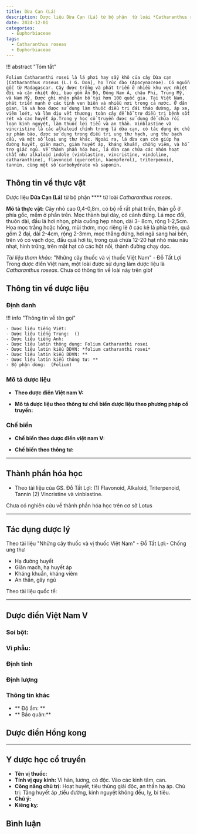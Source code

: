 ```yaml
---
title: Dừa Cạn (Lá)
description: Dược liệu Dừa Cạn (Lá) từ bộ phận  từ loài *Catharanthus roseas*
date: 2024-12-01
categories:
  - Euphorbiaceae
tags:
  - Catharanthus roseas
  - Euphorbiaceae
---
```

!!! abstract "Tóm tắt"

    Folium Catharanthi rosei là lá phơi hay sấy khô của cây Dừa cạn [Catharanthus roseus (L.) G. Don], họ Trúc đào (Apocynaceae). Có nguồn gốc từ Madagascar. Cây được trồng và phát triển ở nhiều khu vực nhiệt đới và cận nhiệt đới, bao gồm Ấn Độ, Đông Nam Á, châu Phi, Trung Mỹ, và Nam Mỹ. Được ghi nhận phân bố tại hơn 100 quốc gia. Tại Việt Nam, phát triển mạnh ở các tỉnh ven biển và nhiều nơi trong cả nước. Ở dân gian, lá và hoa được sử dụng làm thuốc điều trị đái tháo đường, áp xe, viêm loét, và làm dịu vết thương; toàn cây để hỗ trợ điều trị bệnh sốt rét và cao huyết áp.Trong y học cổ truyền được sử dụng để chữa rối loạn kinh nguyệt, làm thuốc lợi tiểu và an thần. Vinblastine và vincristine là các alkaloid chính trong lá dừa cạn, có tác dụng ức chế sự phân bào, được sử dụng trong điều trị ung thư hạch, ung thư bạch cầu, và một số loại ung thư khác. Ngoài ra, lá dừa cạn còn giúp hạ đường huyết, giãn mạch, giảm huyết áp, kháng khuẩn, chống viêm, và hỗ trợ giấc ngủ. Về thành phần hóa học, lá dừa cạn chứa các nhóm hoạt chất như alkaloid indole (vinblastine, vincristine, vindoline, catharanthine), flavonoid (quercetin, kaempferol), triterpenoid, tannin, cùng một số carbohydrate và saponin.

## Thông tin về thực vật


Dược liệu **Dừa Cạn (Lá)** từ bộ phận **** từ loài *Catharanthus roseas*.

**Mô tả thực vật:** Cây nhỏ cao 0,4-0,8m, có bộ rễ rất phát triển, thân gỗ ở phía gốc, mềm ở phần trên. Mọc thành bụi dày, có cành đứng. Lá mọc đối, thuôn dài, đầu lá hơi nhọn, phía cuống hẹp nhọn, dài 3- 8cm, rộng 1-2,5cm. Hoa mọc trắng hoặc hồng, mùi thơm, mọc riêng lẻ ở các kẽ lá phía trên, quả gồm 2 đại, dài 2-4cm, rộng 2-3mm, mọc thẳng đứng, hơi ngả sang hai bên, trên vỏ có vạch dọc, đầu quả hơi tù, trong quả chứa 12-20 hạt nhỏ màu nâu nhạt, hình trứng, trên mặt hạt có các hột nổi, thành đường chạy dọc.

*Tài liệu tham khảo:* "Những cây thuốc và vị thuốc Việt Nam" - Đỗ Tất Lợi 
Trong dược điển Việt nam, một loài được sử dụng làm dược liệu là *Catharanthus roseas*. 
Chưa có thông tin về loài này trên gibf


## Thông tin về dược liệu 

### Định danh

!!! info "Thông tin về tên gọi"

    - Dược liệu tiếng Việt: 
    - Dược liệu tiếng Trung:  ()
    - Dược liệu tiếng Anh: 
    - Dược liệu latin thông dụng: Folium Catharanthi rosei
    - Dược liệu latin kiểu DĐVN: *folium catharanthi rosei*
    - Dược liệu latin kiểu DĐVN: **
    - Dược liệu latin kiểu thông tư: **
    - Bộ phận dùng:  (Folium)

### Mô tả dược liệu 

- **Theo dược điển Việt nam V:** 

- **Mô tả dược liệu theo thông tư chế biến dược liệu theo phương pháp cổ truyền:** 

### Chế biến 

- **Chế biến theo dược điển việt nam V**: 

- **Chế biến theo thông tư:** 

--- 

## Thành phần hóa học

- Theo tài liệu của GS. Đỗ Tất Lợi:  (1) Flavonoid, Alkaloid, Triterpenoid, Tannin
(2) Vincristine và vinblastine.
    
Chưa có nghiên cứu về thành phần hóa học trên cơ sở Lotus

---

## Tác dụng dược lý

Theo tài liệu "Những cây thuốc và vị thuốc Việt Nam" - Đỗ Tất Lợi:- Chống ung thư
- Hạ đường huyết
- Giãn mạch, hạ huyết áp
- Kháng khuẩn, kháng viêm
- An thần, gây ngủ

Theo tài liệu quốc tế: 

---

## Dược điển Việt Nam V

### Soi bột:



<!-- Hình ảnh soi bột sẽ được tự động chèn vào đây sau -->

### Vi phẫu:



<!-- Hình ảnh vi phẫu sẽ được tự động chèn vào đây sau -->

### Định tính



### Định lượng



### Thông tin khác 

- ** Độ ẩm: ** 
- ** Bảo quản:** 

## Dược điển Hồng kong

<!-- PDF sẽ được tự động chèn vào đây sau -->


---

## Y dược học cổ truyền

- **Tên vị thuốc:** 
- **Tính vị quy kinh:** Vi hàn, lương, có độc. Vào các kinh tâm, can.
- **Công năng chủ trị:** Hoạt huyết, tiêu thũng giải độc, an thần hạ áp.
Chủ trị: Tăng huyết áp ,tiểu đường, kinh nguyệt không đều, lỵ, bí tiêu.
- **Chú ý:** 
- **Kiêng kỵ:** 



## Bình luận

<div id="giscus-container"></div>
<script src="https://giscus.app/client.js"
        data-repo="hoangson0787/CSDL-duoc-lieu"
        data-repo-id="R_kgDONbMRNA"
        data-category="Duoc lieu"
        data-category-id="DIC_kwDONbMRNM4ClklR"
        data-mapping="pathname"
        data-strict="0"
        data-reactions-enabled="1"
        data-emit-metadata="1"
        data-input-position="bottom"
        data-theme="light"
        data-lang="en"
        crossorigin="anonymous"
        async>
</script>

